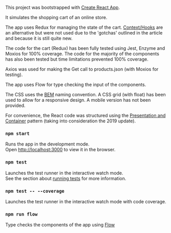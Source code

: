 This project was bootstrapped with [Create React App](https://github.com/facebook/create-react-app).

It simulates the shopping cart of an online store.<br>

The app uses Redux for managing the state of the cart. [Context/Hooks](https://www.academind.com/learn/react/redux-vs-context-api/) are an alternative but were not used due to the 'gotchas' outlined in the article and because it is still quite new.<br>

The code for the cart (Redux) has been fully tested using Jest, Enzyme and Moxios for 100% coverage. The code for the majority of the components has also been tested but time limitations prevented 100% coverage.<br>

Axios was used for making the Get call to products.json (with Moxios for testing).

The app uses Flow for type checking the input of the components.<br>

The CSS uses the [BEM](https://en.bem.info/methodology/) naming convention. A CSS grid (with float) has been used to allow for a responsive design. A mobile version has not been provided.<br>

For convenience, the React code was structured using the [Presentation and Container](https://medium.com/@dan_abramov/smart-and-dumb-components-7ca2f9a7c7d0) pattern (taking into consideration the 2019 update).<br>

### `npm start`

Runs the app in the development mode.<br>
Open [http://localhost:3000](http://localhost:3000) to view it in the browser.

### `npm test`

Launches the test runner in the interactive watch mode.<br>
See the section about [running tests](https://facebook.github.io/create-react-app/docs/running-tests) for more information.

### `npm test -- --coverage`

Launches the test runner in the interactive watch mode with code coverage.<br>

### `npm run flow`

Type checks the components of the app using [Flow](https://flow.org/)<br>


